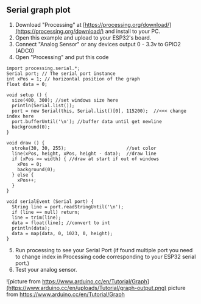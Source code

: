 ## Serial graph plot 
1. Download "Processing" at [https://processing.org/download/](https://processing.org/download/) and install to your PC.
2. Open this example and upload to your ESP32's board.
3. Connect "Analog Sensor" or any devices output 0 - 3.3v to GPIO2 (ADC0)
4. Open "Processing" and put this code 


>
    import processing.serial.*;  
    Serial port; // The serial port instance
    int xPos = 1; // horizontal position of the graph  
    float data = 0;  
    
    void setup () {  
      size(400, 300); //set windows size here    
      println(Serial.list());  
      port = new Serial(this, Serial.list()[0], 115200);  //<<< change index here
      port.bufferUntil('\n'); //buffer data until get newline    
      background(0);  
    }  
    
    void draw () {
      stroke(30, 30, 255);                      //set color
      line(xPos, height, xPos, height - data);  //draw line
      if (xPos >= width) { //draw at start if out of windows  
        xPos = 0;  
        background(0);  
      } else {  
        xPos++;  
      }  
    }  
      
    void serialEvent (Serial port) {  
      String line = port.readStringUntil('\n');  
      if (line == null) return;  
      line = trim(line);  
      data = float(line); //convert to int  
      println(data);  
      data = map(data, 0, 1023, 0, height);  
    } 



5. Run processing to see your Serial Port (if found multiple port you need to change index in Processing code corresponding to your ESP32 serial port.)
6. Test your analog sensor.

![picture from https://www.arduino.cc/en/Tutorial/Graph](https://www.arduino.cc/en/uploads/Tutorial/graph-output.png)
picture from https://www.arduino.cc/en/Tutorial/Graph